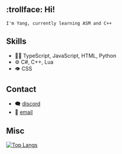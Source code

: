 ## :trollface: Hi!

`I'm Yang,
currently learning ASM and C++`

## Skills
- 👨‍💻 TypeScript, JavaScript, HTML, Python
- ⚙️ C#, C++, Lua
- 👁️ CSS

## Contact
- 🗨️ [discord](khun#2985)
- :email: [email](mailto:khunstr@protonmail.com)

## Misc
[![Top Langs](https://github-readme-stats.vercel.app/api/top-langs/?username=khun-int&theme=transparent)](https://github.com/anuraghazra/github-readme-stats)

